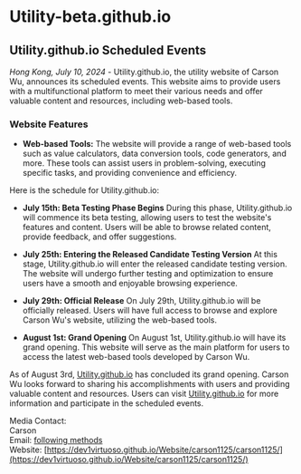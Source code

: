 # Utility-beta.github.io

## Utility.github.io Scheduled Events

*Hong Kong, July 10, 2024* - Utility.github.io, the utility website of Carson Wu, announces its scheduled events. This website aims to provide users with a multifunctional platform to meet their various needs and offer valuable content and resources, including web-based tools.

### Website Features

- **Web-based Tools:** The website will provide a range of web-based tools such as value calculators, data conversion tools, code generators, and more. These tools can assist users in problem-solving, executing specific tasks, and providing convenience and efficiency.

Here is the schedule for Utility.github.io:

- **July 15th: Beta Testing Phase Begins**
  During this phase, Utility.github.io will commence its beta testing, allowing users to test the website's features and content. Users will be able to browse related content, provide feedback, and offer suggestions.

- **July 25th: Entering the Released Candidate Testing Version**
  At this stage, Utility.github.io will enter the released candidate testing version. The website will undergo further testing and optimization to ensure users have a smooth and enjoyable browsing experience.

- **July 29th: Official Release**
  On July 29th, Utility.github.io will be officially released. Users will have full access to browse and explore Carson Wu's website, utilizing the web-based tools.

- **August 1st: Grand Opening**
  On August 1st, Utility.github.io will have its grand opening. This website will serve as the main platform for users to access the latest web-based tools developed by Carson Wu.

As of August 3rd, [Utility.github.io](https://dev1virtuoso.github.io/Website/Utility/Utility.github.io/) has concluded its grand opening. Carson Wu looks forward to sharing his accomplishments with users and providing valuable content and resources. Users can visit [Utility.github.io](https://dev1virtuoso.github.io/Website/Utility/Utility.github.io/) for more information and participate in the scheduled events.

Media Contact:<br>
Carson<br>
Email: [following methods](https://github.com/dev1virtuoso/Documentation/blob/main/dev1virtuoso/Attachment/dev1virtuoso/carson-wu.md)<br>
Website: [https://dev1virtuoso.github.io/Website/carson1125/carson1125/](https://dev1virtuoso.github.io/Website/carson1125/carson1125/)

